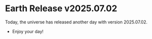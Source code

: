 # Earth Release v2025.07.02
Today, the universe has released another day with version 2025.07.02.
- Enjoy your day!
